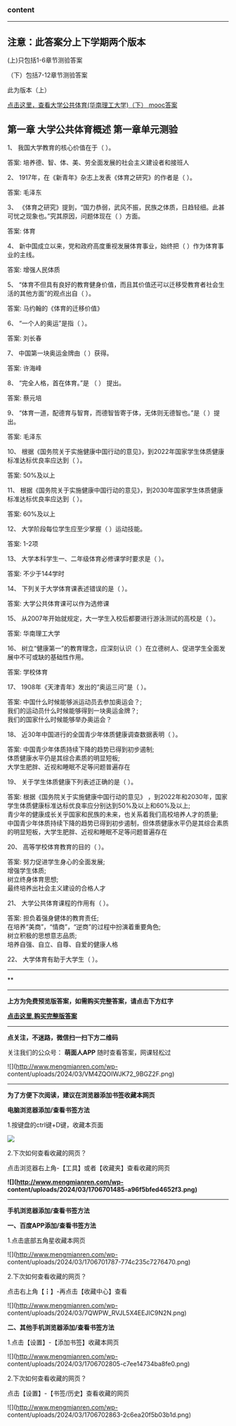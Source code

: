 ### content

* * *

## 注意：此答案分上下学期两个版本

  (上)只包括1-6章节测验答案

（下）包括7-12章节测验答案

此为版本（上）

[点击这里，查看大学公共体育(华南理工大学)（下）
mooc答案](http://mooc.mengmianren.com/mooc/330820.html)

## 第一章 大学公共体育概述 第一章单元测验

1、 我国大学教育的核心价值在于（      ）。

答案: 培养德、智、体、美、劳全面发展的社会主义建设者和接班人  

2、 1917年，在《新青年》杂志上发表《体育之研究》的作者是（       ）。

答案: 毛泽东

3、 《体育之研究》提到，“国力恭弱，武风不振，民族之体质，日趋轻细。此甚可忧之现象也。”究其原因，问题体现在（          ）方面。

答案: 体育

4、 新中国成立以来，党和政府高度重视发展体育事业，始终把（        ）作为体育事业的主线。

答案: 增强人民体质

5、 “体育不但具有良好的教育健身价值，而且其价值还可以迁移受教育者社会生活的其他方面”的观点出自（      ）。

答案: 马约翰的《体育的迁移价值》

6、 “一个人的奥运”是指（        ）。

答案: 刘长春

7、 中国第一块奥运金牌由（          ）获得。

答案: 许海峰

8、 “完全人格，首在体育。”是 （       ） 提出。

答案: 蔡元培

9、 “体育一道，配德育与智育，而德智皆寄于体，无体则无德智也。”是（        ）提出。

答案: 毛泽东

10、 根据《国务院关于实施健康中国行动的意见》，到2022年国家学生体质健康标准达标优良率应达到（       ）。  

答案: 50%及以上

11、 根据《国务院关于实施健康中国行动的意见》，到2030年国家学生体质健康标准达标优良率应达到（       ）。

答案: 60%及以上

12、 大学阶段每位学生应至少掌握（         ）运动技能。

答案: 1-2项

13、 大学本科学生一、二年级体育必修课学时要求是（         ）。

答案: 不少于144学时

14、 下列关于大学体育课表述错误的是（      ）。

答案: 大学公共体育课可以作为选修课

15、 从2007年开始就规定，大一学生入校后都要进行游泳测试的高校是（       ）。

答案: 华南理工大学

16、 树立“健康第一”的教育理念，应深刻认识（          ）在立德树人、促进学生全面发展中不可或缺的基础性作用。

答案: 学校体育

17、 1908年《天津青年》发出的“奥运三问”是（          ）。

答案: 中国什么时候能够派运动员去参加奥运会？;  
我们的运动员什么时候能够得到一块奥运金牌？;  
我们的国家什么时候能够举办奥运会？

18、 近30年中国进行的全国青少年体质健康调查数据表明（          ）。

答案: 中国青少年体质持续下降的趋势已得到初步遏制;  
体质健康水平仍是其综合素质的明显短板;  
大学生肥胖、近视和睡眠不足等问题普遍存在

19、 关于学生体质健康下列表述正确的是（          ）。

答案: 根据《国务院关于实施健康中国行动的意见》 ，到2022年和2030年，国家学生体质健康标准达标优良率应分别达到50%及以上和60%及以上;  
青少年的健康成长关乎国家和民族的未来，也关系着我们高校培养人才的质量;  
中国青少年体质持续下降的趋势已得到初步遏制，但体质健康水平仍是其综合素质的明显短板，大学生肥胖、近视和睡眠不足等问题普遍存在

20、 高等学校体育教育的目的（           ）。

答案: 努力促进学生身心的全面发展;  
增强学生体质;  
树立终身体育思想;  
最终培养出社会主义建设的合格人才

21、 大学公共体育课程的作用有（        ）。

答案: 担负着强身健体的教育责任;  
在培养“美商”，“情商”，“逆商”的过程中扮演着重要角色;  
树立积极的思想意志品质;  
培养自强、自立、自尊、自爱的健康人格

22、 大学体育有助于大学生（         ）。

* * *

**

* * *

**上方为免费预览版答案，如需购买完整答案，请点击下方红字**

[**点击这里,购买完整版答案**](http://mooc.mengmianren.com/mooc2/108283.html)

* * *

**点关注，不迷路，微信扫一扫下方二维码**

关注我们的公众号： **萌面人APP** 随时查看答案，网课轻松过

![](http://www.mengmianren.com/wp-
content/uploads/2024/03/VM4ZQOIWJK72_9BGZ2F.png)

* * *

**为了方便下次阅读，建议在浏览器添加书签收藏本网页**

**电脑浏览器添加/查看书签方法**

1.按键盘的ctrl键+D键，收藏本页面

![](http://www.mengmianren.com/wp-content/uploads/2024/03/AF9T_JKKHAJN.png)

2.下次如何查看收藏的网页？

点击浏览器右上角-【工具】或者【收藏夹】查看收藏的网页

**![](http://www.mengmianren.com/wp-
content/uploads/2024/03/1706701485-a96f5bfed4652f3.png)**

* * *

**手机浏览器添加/查看书签方法**

**一、百度APP添加/查看书签方法**

1.点击底部五角星收藏本网页

![](http://www.mengmianren.com/wp-
content/uploads/2024/03/1706701787-774c235c7276470.png)

2.下次如何查看收藏的网页？

点击右上角【┇】-再点击【收藏中心】查看

![](http://www.mengmianren.com/wp-
content/uploads/2024/03/7QWPW_RVJL5X4EEJIC9N2N.png)

**二、其他手机浏览器添加/查看书签方法**

1.点击【设置】-【添加书签】收藏本网页

![](http://www.mengmianren.com/wp-
content/uploads/2024/03/1706702805-c7ee14734ba8fe0.png)

2.下次如何查看收藏的网页？

点击【设置】-【书签/历史】查看收藏的网页

![](http://www.mengmianren.com/wp-
content/uploads/2024/03/1706702863-2c6ea20f5b03b1d.png)

